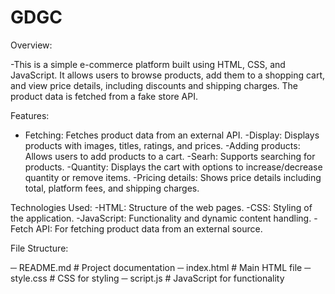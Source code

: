 # GDGC
Overview:

-This is a simple e-commerce platform built using HTML, CSS, and JavaScript. It allows users to browse products, add them to a shopping cart, and view price details, including discounts and shipping charges. The product data is fetched from a fake store API.

Features:
- Fetching: Fetches product data from an external API.
-Display: Displays products with images, titles, ratings, and prices.
-Adding products: Allows users to add products to a cart.
-Searh: Supports searching for products.
-Quantity: Displays the cart with options to increase/decrease quantity or remove items.
-Pricing details: Shows price details including total, platform fees, and shipping charges.

Technologies Used:
-HTML: Structure of the web pages.
-CSS: Styling of the application.
-JavaScript: Functionality and dynamic content handling.
-Fetch API: For fetching product data from an external source.

File Structure:

─ README.md          # Project documentation
─ index.html         # Main HTML file
─ style.css          # CSS for styling
─ script.js          # JavaScript for functionality


